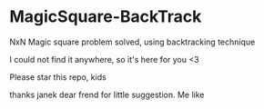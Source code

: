 # MagicSquare-BackTrack
NxN Magic square problem solved, using backtracking technique

I could not find it anywhere, so it's here for you <3

Please star this repo, kids


thanks janek dear frend for little suggestion. Me like
